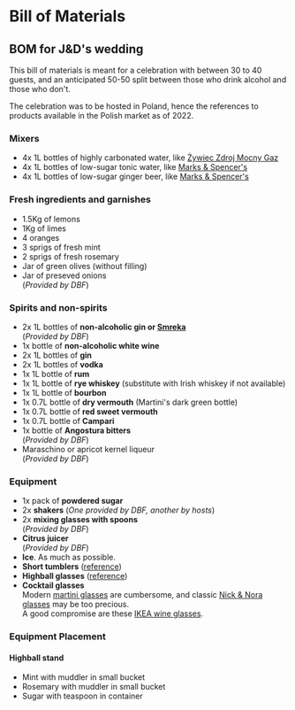 # Bill of Materials

## BOM for J&D's wedding
This bill of materials is meant for a celebration with between 30 to 40 guests, and an anticipated 50-50 split between those who drink alcohol and those who don't.

The celebration was to be hosted in Poland, hence the references to products available in the Polish market as of 2022.

### Mixers
- 4x 1L bottles of highly carbonated water, like [Żywiec Zdroj Mocny Gaz](https://www.frisco.pl/pid,5544/n,zywiec-zdroj-mocny-gaz/stn,product)
- 4x 1L bottles of low-sugar tonic water, like [Marks & Spencer's](https://www.frisco.pl/pid,134836/n,marks---spencer-napoj-gazowany-indian-tonic-water-(bez-cukru)/stn,product)
- 4x 1L bottles of low-sugar ginger beer, like [Marks & Spencer's](https://www.frisco.pl/pid,122055/n,marks---spencer-niskokaloryczny-gazowany-napoj-imbirowy-ze-slodzikiem/stn,product)

### Fresh ingredients and garnishes
- 1.5Kg of lemons
- 1Kg of limes
- 4 oranges
- 3 sprigs of fresh mint
- 2 sprigs of fresh rosemary 
- Jar of green olives (without filling)
- Jar of preseved onions  
  (*Provided by DBF*)

### Spirits and non-spirits
- 2x 1L bottles of **non-alcoholic gin or [Smreka](https://balkanlunchbox.com/fermented-juniper-berry-juice-smreka/)**  
  (*Provided by DBF*)
- 1x bottle of **non-alcoholic white wine**
- 2x 1L bottles of **gin**
- 2x 1L bottles of **vodka**
- 1x 1L bottle of **rum**
- 1x 1L bottle of **rye whiskey** (substitute with Irish whiskey if not available)
- 1x 1L bottle of **bourbon**
- 1x 0.7L bottle of **dry vermouth** (Martini's dark green bottle)
- 1x 0.7L bottle of **red sweet vermouth**
- 1x 0.7L bottle of **Campari**
- 1x bottle of **Angostura bitters**  
  (*Provided by DBF*)
- Maraschino or apricot kernel liqueur  
  (*Provided by DBF*)

### Equipment
- 1x pack of **powdered sugar**
- 2x **shakers**
  (*One provided by DBF, another by hosts*)
- 2x **mixing glasses with spoons**  
  (*Provided by DBF*)
- **Citrus juicer**  
  (*Provided by DBF*)
- **Ice**. As much as possible.
- **Short tumblers** ([reference](https://commons.wikimedia.org/wiki/Category:Tumblers_(drinking_glasses)#/media/File:Trinkglas,_Tumbler-Form.jpg))
- **Highball glasses** ([reference](https://upload.wikimedia.org/wikipedia/commons/c/c8/Highball_Glass_%28Tumbler%29.svg))
- **Cocktail glasses**  
Modern [martini glasses](https://en.wikipedia.org/wiki/Cocktail_glass) are cumbersome, and classic [Nick & Nora glasses](https://www.crateandbarrel.com/nick-and-nora-glass/s444582) may be too precious.  
A good compromise are these [IKEA wine glasses](https://www.ikea.com/pl/pl/p/foersiktigt-kieliszek-do-wina-80300207/).

### Equipment Placement

#### Highball stand
- Mint with muddler in small bucket
- Rosemary with muddler in small bucket
- Sugar with teaspoon in container
